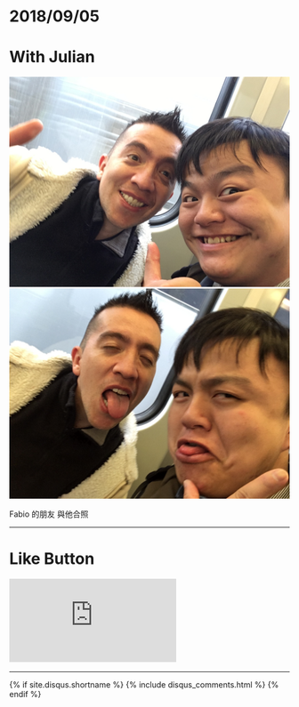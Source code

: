 # 2018/09/05
# With Julian

![ALT_Text](2018/2018-09-05/IMG_1545.JPG)
![ALT_Text](2018/2018-09-05/IMG_1546.JPG)

Fabio 的朋友
與他合照

* * *

# Like Button

<iframe class="lc-margin-top-64 lc-margin-bottom-32 lc-mobile" data-v-b66e9a5a="" frameborder="0" src="https://button.like.co/in/embed/s9443112/button"> </iframe>

* * *

{% if site.disqus.shortname %}
  {% include disqus_comments.html %}
{% endif %}